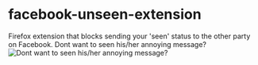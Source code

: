 # facebook-unseen-extension
Firefox extension that blocks sending your 'seen' status to the other party on Facebook.
Dont want to seen his/her annoying message?
![Dont want to seen his/her annoying message?](https://img.buzzfeed.com/buzzfeed-static/static/2016-08/31/23/asset/buzzfeed-prod-web04/sub-buzz-14007-1472699325-1.png?downsize=700%3A%2A&output-quality=auto&output-format=auto)
